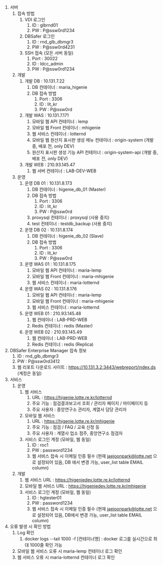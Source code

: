 1. 서버
	1. 접속 방법
		1. VDI 로그인
			1. ID : glbrnd01
			2. PW : P@ssw0rd1234
		2. DBSafer 로그인
			1. ID : rnd_glb_dbmgr3
			2. PW : P@ssw0rd4231
		3. SSH 접속 (모든 서버 동일)
			1. Port : 30022
			2. ID : ldcc_admin
			3. PW : P@ssw0rd1234
	2. 개발
		1. 개발 DB : 10.131.7.22
			1. DB 컨테이너 : maria_higenie
			2. DB 접속 방법
				1. Port : 3306
				2. ID : lit_kr
				3. PW : P@ssw0rd
		2. 개발 WAS : 10.131.7.171
			1. 모바일 웹 API 컨테이너 : lemp
			2. 모바일 웹 Front 컨테이너 : mhigenie
			3. 웹 서비스 컨테이너 : lotternd
			4. 모바일 웹 원산지 표시판 생성 메뉴 컨테이너 : origin-system (개발 중, 배포 전, only DEV)
			5. 원산지 표시판 생성 기능 API 컨테이너 : origin-system-api (개발 중, 배포 전, only DEV)
		3. 개발 WEB : 210.93.145.47
			1. 웹 서버 컨테이너 : LAB-DEV-WEB
	3. 운영
		1. 운영 DB 01 : 10.131.8.173
			1. DB 컨테이너 : higenie_db_01 (Master)
			2. DB 접속 방법
				1. Port : 3306
				2. ID : lit_kr
				3. PW : P@ssw0rd
			3. proxysql 컨테이너 : proxysql (사용 중지)
			4. test 컨테이너 : testdb_backup (사용 중지)
		2. 운영 DB 02 : 10.131.8.174
			1. DB 컨테이너 : higenie_db_02 (Slave)
			2. DB 접속 방법
				1. Port : 3306
				2. ID : lit_kr
				3. PW : P@ssw0rd
		3. 운영 WAS 01 : 10.131.8.175
			1. 모바일 웹 API 컨테이너 : maria-lemp
			2. 모바일 웹 Front 컨테이너 : maria-mhigenie
			3. 웹 서비스 컨테이너 : maria-lotternd
		4. 운영 WAS 02 : 10.131.8.176
			1. 모바일 웹 API 컨테이너 : maria-lemp
			2. 모바일 웹 Front 컨테이너 : maria-mhigenie
			3. 웹 서비스 컨테이너 : maria-lotternd
		5. 운영 WEB 01 : 210.93.145.48
			1. 웹 컨테이너 : LAB-PRD-WEB
			2. Redis 컨테이너 : redis (Master)
		6. 운영 WEB 02 : 210.93.145.49
			1. 웹 컨테이너 : LAB-PRD-WEB
			2. Redis 컨테이너 : redis (Replica)
2. DBSafer Enterprise Manager 접속 정보
	1. ID : rnd_glb_dbmgr3
	2. PW : P@ssw0rd3412
	3. 웹 리포트 다운로드 사이트 : https://10.131.3.2:3443/webreport/index.ds (계정은 동일)
3. 서비스
	1. 운영 
		1. 웹 서비스
			1. URL : https://higenie.lotte.re.kr/lotternd
			2. 주요 기능 : 점검결과보고서 조회 / 관리자 페이지 / 마이페이지 등
			3. 주요 사용자 : 중앙연구소 관리자, 계열사 담당 관리자
		2. 모바일 웹 서비스
			1. URL : https://higenie.lotte.re.kr/mhigenie
			2. 주요 기능 : 점검 / FAQ / 교육 신청 등
			3. 주요 사용자 : 계열사 업소 점주, 중앙연구소 점검자
		3. 서비스 로그인 계정 (모바일, 웹 동일)
			1. ID : roc1
			2. PW : password1234
			3. 웹 서비스 접속 시 이메일 인증 필수 (현재 jaejoonpark@lotte.net 으로 설정되어 있음, DB 에서 변경 가능, user_list table EMAIL column)
	2. 개발
		1. 웹 서비스 URL : https://higeniedev.lotte.re.kr/lotternd
		2. 모바일 웹 서비스 URL : https://higeniedev.lotte.re.kr/mhigenie
		3. 서비스 로그인 계정 (모바일, 웹 동일)
			1. ID : hgtester01
			2. PW : password1234
			3. 웹 서비스 접속 시 이메일 인증 필수 (현재 jaejoonpark@lotte.net 으로 설정되어 있음, DB에서 변경 가능, user_list table EMAIL column)
4. 오류 발생 시 확인 방법
	1. Log 확인
		1. docker logs --tail 1000 -f [컨테이너명] : docker 로그를 실시간으로 최대 1000줄 확인 가능
	2. 모바일 웹 서비스 오류 시 maria-lemp 컨테이너 로그 확인
	3. 웹 서비스 오류 시 maria-lotternd 컨테이너 로그 확인
